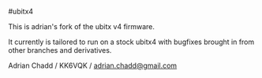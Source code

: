 #ubitx4

This is adrian's fork of the ubitx v4 firmware.

It currently is tailored to run on a stock ubitx4 with bugfixes
brought in from other branches and derivatives.


Adrian Chadd / KK6VQK / adrian.chadd@gmail.com


